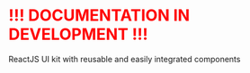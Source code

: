 <h1 style='color: red;'><strong>!!! DOCUMENTATION IN DEVELOPMENT !!!</strong></h1>

ReactJS UI kit with reusable and easily integrated components
